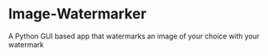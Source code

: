 # Image-Watermarker
A Python GUI based app that watermarks an image of your choice with your watermark
